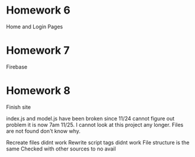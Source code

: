 # Homework 6

Home and Login Pages

# Homework 7

Firebase

# Homework 8

Finish site

index.js and model.js have been broken since 11/24 cannot figure out problem it is now 7am 11/25. I cannot look at this project any longer. Files are not found don't know why.

Recreate files didnt work
Rewrite script tags didnt work
File structure is the same
Checked with other sources to no avail
